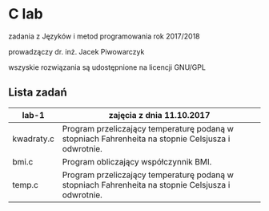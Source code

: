 # C lab
zadania z Języków i metod programowania rok 2017/2018

prowadzączy dr. inż. Jacek Piwowarczyk

wszyskie rozwiązania są udostępnione na licencji  GNU/GPL

## Lista zadań

|lab-1             | zajęcia z dnia 11.10.2017
|------------------|--------------------------
| kwadraty.c | Program przeliczający temperaturę podaną w stopniach Fahrenheita na stopnie Celsjusza i odwrotnie.
| bmi.c      | Program obliczający współczynnik BMI.
| temp.c     | Program przeliczający temperaturę podaną w stopniach Fahrenheita na stopnie Celsjusza i odwrotnie.

